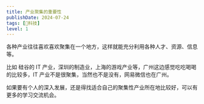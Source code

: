 ```yaml
---
title: 产业聚集的重要性
publishDate: 2024-07-24
tags: [🔭科技]
level: 1
---
```


各种产业往往喜欢喜欢聚集在一个地方，这样就能充分利用各种人才、资源、信息等。

比如 硅谷的 IT 产业，深圳的制造业，上海的游戏产业等，广州这边感觉吃吃喝喝的比较多，IT 产业不是很聚集，当然也不是没有，网易微信也在广州。

如果要有个人的深入发展，还是得找适合自己的聚集性产业所在地比较好，可以有更多的学习交流机会。
